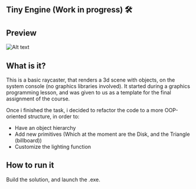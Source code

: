 
## Tiny Engine (Work in progress) :hammer_and_wrench:

## Preview

![Alt text](/Other/TinyEnginePreview.gif?raw=true "Preview")

## What is it?
This is a basic raycaster, that renders a 3d scene with objects, on the system console (no graphics libraries involved). It started during a graphics programming lesson, and was given to us as a template for the final assignment of the course.

Once i finished the task, i decided to refactor the code to a more OOP-oriented structure, in order to:
  - Have an object hierarchy
  - Add new primitives (Which at the moment are the Disk, and the Triangle (billboard))
  - Customize the lighting function

## How to run it
Build the solution, and launch the .exe.
